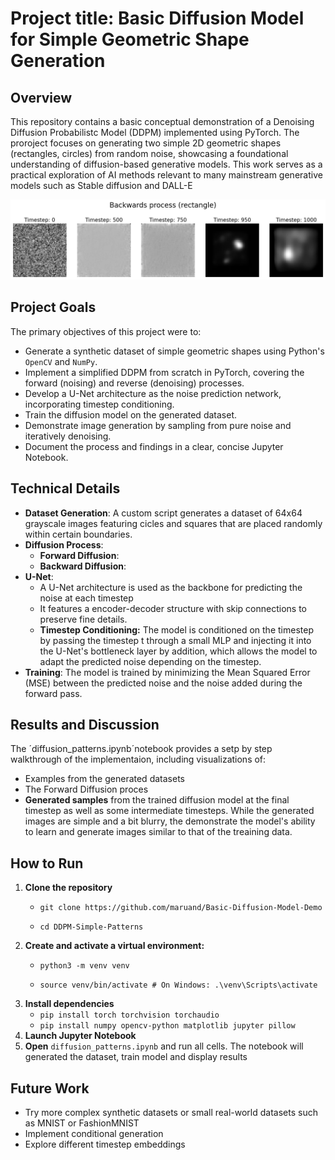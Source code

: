 # Project title: Basic Diffusion Model for Simple Geometric Shape Generation

## Overview
This repository contains a basic conceptual demonstration of a Denoising Diffusion Probabilistc Model (DDPM) implemented using PyTorch. The proroject focuses on generating two simple 2D geometric shapes (rectangles, circles)  from random noise, showcasing a foundational understanding of diffusion-based generative models. This work serves as a practical exploration of AI methods relevant to many mainstream generative models such as Stable diffusion and DALL-E

![Visualization of the backwards process](backwards_process.png "Backwards process")
## Project Goals
The primary objectives of this project were to:

* Generate a synthetic dataset of simple geometric shapes using Python's `OpenCV` and `NumPy`.
* Implement a simplified DDPM from scratch in PyTorch, covering the forward (noising) and reverse (denoising) processes.
* Develop a U-Net architecture as the noise prediction network, incorporating timestep conditioning.
* Train the diffusion model on the generated dataset.
* Demonstrate image generation by sampling from pure noise and iteratively denoising.
* Document the process and findings in a clear, concise Jupyter Notebook.

## Technical Details
* **Dataset Generation**: A custom script generates a dataset of 64x64 grayscale images featuring cicles and squares that are placed randomly within certain boundaries. 
* **Diffusion Process**:
    * **Forward Diffusion**:
    * **Backward Diffusion**:
* **U-Net**:
    * A U-Net architecture is used as the backbone for predicting the noise at each timestep
    * It features a encoder-decoder structure with skip connections to preserve fine details.
    * **Timestep Conditioning:** The model is conditioned on the timestep by passing the timestep t through a small MLP and injecting it into the U-Net's bottleneck layer by addition, which allows the model to adapt the predicted noise depending on the timestep.
* **Training**: The model is trained by minimizing the Mean Squared Error (MSE) between the predicted noise and the noise added during the forward pass.

## Results and Discussion
The ´diffusion_patterns.ipynb´notebook provides a setp by step walkthrough of the implementaion, including visualizations of:
* Examples from the generated datasets
* The Forward Diffusion proces
* **Generated samples** from the trained diffusion model at the final timestep as well as some intermediate timesteps. While the generated images are simple and a bit blurry, the demonstrate the model's ability to learn and generate images similar to that of the treaining data.

## How to Run
1. **Clone the repository**
    * `git clone https://github.com/maruand/Basic-Diffusion-Model-Demo`

    * `cd DDPM-Simple-Patterns`
2. **Create and activate a virtual environment:**
    * `python3 -m venv venv`

    * `source venv/bin/activate # On Windows: .\venv\Scripts\activate`
3. **Install dependencies**
    * `pip install torch torchvision torchaudio`
    * `pip install numpy opencv-python matplotlib jupyter pillow`
4. **Launch Jupyter Notebook**
5. **Open** `diffusion_patterns.ipynb` and run all cells. The notebook will generated the dataset, train model and display results

## Future Work
* Try more complex synthetic datasets or small real-world datasets such as MNIST or FashionMNIST
* Implement conditional generation
* Explore different timestep embeddings